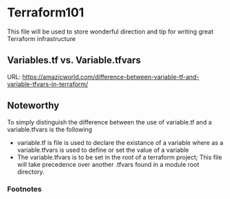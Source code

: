 # Terraform101
This file will be used to store wonderful direction and tip for writing great Terraform infrastructure

## Variables.tf vs. Variable.tfvars
URL: https://amazicworld.com/difference-between-variable-tf-and-variable-tfvars-in-terraform/

## Noteworthy

To simply distinguish the difference between the use of variable.tf and a variable.tfvars is the following
* variable.tf is file is used to declare the existance of a variable where as a variable.tfvars is used to define or set the value of a variable
* The variable.tfvars is to be set in the root of a terraform project; This file will take precedence over another .tfvars found in a module root directory.


### Footnotes

[^1]: For more markdown syntax see https://www.markdownguide.org/extended-syntax/

